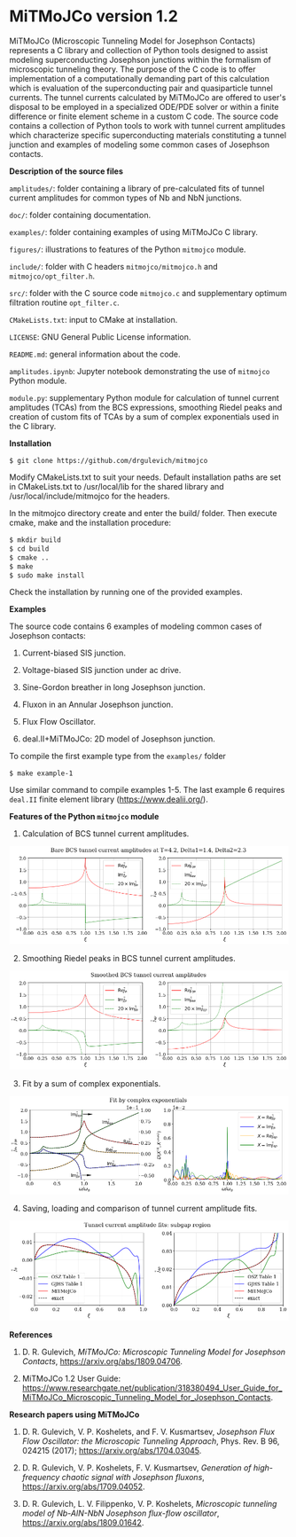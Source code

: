 # MiTMoJCo version 1.2

MiTMoJCo (Microscopic Tunneling Model for Josephson Contacts) 
represents a C library and collection of Python tools designed to assist modeling superconducting Josephson junctions within the formalism of microscopic tunneling theory. The purpose of the C code is to offer implementation of a computationally demanding part of this calculation which is evaluation of the superconducting pair and quasiparticle tunnel currents. 
The tunnel currents calculated by MiTMoJCo are offered to user's disposal to be employed in a specialized ODE/PDE solver or within a finite difference or finite element scheme in a custom C code.
The source code contains a collection of Python tools to work with tunnel current amplitudes which characterize specific superconducting materials constituting a tunnel junction and 
examples of modeling some common cases of Josephson contacts.

**Description of the source files**

``amplitudes/``: folder containing a library of pre-calculated fits of tunnel current amplitudes for common types of Nb and NbN junctions.

``doc/``: folder containing documentation.

``examples/``: folder containing examples of using MiTMoJCo C library.

``figures/``: illustrations to features of the Python ``mitmojco`` module.

``include/``: folder with C headers ``mitmojco/mitmojco.h`` and ``mitmojco/opt_filter.h``.

``src/``: folder with the C source code ``mitmojco.c`` and supplementary optimum filtration routine ``opt_filter.c``.

``CMakeLists.txt``: input to CMake at installation.

``LICENSE``: GNU General Public License information.

``README.md``: general information about the code.

``amplitudes.ipynb``: Jupyter notebook demonstrating the use of ``mitmojco`` Python module.

``module.py``: supplementary Python module for calculation of tunnel current amplitudes (TCAs) from the BCS expressions, smoothing Riedel peaks and creation of custom fits of TCAs by a sum of complex exponentials used in the C library.  

**Installation**

    $ git clone https://github.com/drgulevich/mitmojco

Modify CMakeLists.txt to suit your needs. Default installation paths are set in CMakeLists.txt to
    /usr/local/lib for the shared library and /usr/local/include/mitmojco for the headers.

In the mitmojco directory create and enter the build/ folder. Then execute cmake, make and the installation procedure: 

    $ mkdir build
    $ cd build
    $ cmake ..
    $ make
    $ sudo make install

Check the installation by running one of the provided examples. 

**Examples**

The source code contains 6 examples of modeling common cases of Josephson contacts:

1. Current-biased SIS junction.

2. Voltage-biased SIS junction under ac drive.

3. Sine-Gordon breather in long Josephson junction.

4. Fluxon in an Annular Josephson junction.

5. Flux Flow Oscillator.

6. deal.II+MiTMoJCo: 2D model of Josephson junction.

To compile the first example type from the `examples/` folder

    $ make example-1

Use similar command to compile examples 1-5. The last example 6 requires `deal.II` finite element library (https://www.dealii.org/).

**Features of the Python ``mitmojco`` module**

1. Calculation of BCS tunnel current amplitudes.

![Alt text](/figures/NbNbN_4K2.png?raw=true "BCS Tunnel Current Amplitudes")

2. Smoothing Riedel peaks in BCS tunnel current amplitudes.

![Alt text](/figures/NbNbN_4K2_smoothed.png?raw=true "Smoothed BCS Tunnel Current Amplitudes")

3. Fit by a sum of complex exponentials.

![Alt text](/figures/NbNbN_4K2_smoothed_fit.png?raw=true "Smoothed BCS Tunnel Current Amplitudes")

4. Saving, loading and comparison of tunnel current amplitude fits.

![Alt text](/figures/TCA_comparison.png?raw=true "Comparison of different tunnel current amplitude fits")

**References**

1. D. R. Gulevich, *MiTMoJCo: Microscopic Tunneling Model for Josephson Contacts*, https://arxiv.org/abs/1809.04706.

2. MiTMoJCo 1.2 User Guide: https://www.researchgate.net/publication/318380494_User_Guide_for_MiTMoJCo_Microscopic_Tunneling_Model_for_Josephson_Contacts.

**Research papers using MiTMoJCo**

1. D. R. Gulevich, V. P. Koshelets, and F. V. Kusmartsev, *Josephson Flux Flow Oscillator: the Microscopic Tunneling Approach*, Phys. Rev. B 96, 024215 (2017); https://arxiv.org/abs/1704.03045.

2. D. R. Gulevich, V. P. Koshelets, F. V. Kusmartsev, *Generation of high-frequency chaotic signal with Josephson fluxons*, https://arxiv.org/abs/1709.04052.

3. D. R. Gulevich, L. V. Filippenko, V. P. Koshelets, *Microscopic tunneling model of Nb-AlN-NbN Josephson flux-flow oscillator*, https://arxiv.org/abs/1809.01642.

